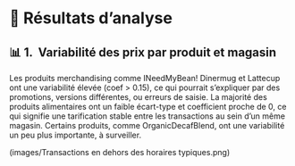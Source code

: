 # 📸 Résultats d’analyse

## 📊 1.  Variabilité des prix par produit et magasin
Les produits merchandising comme INeedMyBean! Dinermug et Lattecup ont une variabilité élevée (coef > 0.15), ce qui pourrait s’expliquer par des promotions, versions différentes, ou erreurs de saisie.
La majorité des produits alimentaires ont un faible écart-type et coefficient proche de 0, ce qui signifie une tarification stable entre les transactions au sein d’un même magasin.
Certains produits, comme OrganicDecafBlend, ont une variabilité un peu plus importante, à surveiller.
 


(images/Transactions en dehors des horaires typiques.png)


